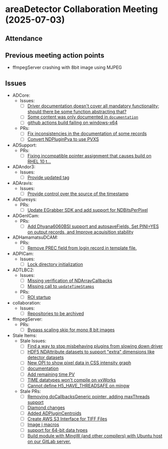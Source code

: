 # areaDetector Collaboration Meeting (2025-07-03)

## Attendance

## Previous meeting action points

- ffmpegServer crashing with 8bit image using MJPEG

## Issues

- ADCore:
    - Issues:
        - [ ] [Driver documentation doesn't cover all mandatory functionality; should there be some function abstracting that?](https://github.com/areaDetector/ADCore/issues/538)
        - [ ] [Some content was only documented in `documentation`](https://github.com/areaDetector/ADCore/issues/537)
        - [ ] [github actions build failing on windows-x64](https://github.com/areaDetector/ADCore/issues/536)
    - PRs:
        - [ ] [Fix inconsistencies in the documentation of some records](https://github.com/areaDetector/ADCore/pull/535)
        - [ ] [Convert NDPluginPva to use PVXS](https://github.com/areaDetector/ADCore/pull/532)
- ADSupport:
    - PRs:
        - [ ] [Fixing incompatible pointer assignment that causes build on RHEL 10 t…](https://github.com/areaDetector/ADSupport/pull/46)
- ADAndor3:
    - Issues:
        - [ ] [Provide updated tag](https://github.com/areaDetector/ADAndor3/issues/18)
- ADAravis:
    - Issues:
        - [ ] [Provide control over the source of the timestamp](https://github.com/areaDetector/ADAravis/issues/35)
- ADEuresys:
    - PRs:
        - [ ] [Update EGrabber SDK and add support for NDBitsPerPixel](https://github.com/areaDetector/ADEuresys/pull/3)
- ADGenICam:
    - PRs:
        - [ ] [Add Dhyana6060BSI support and autosaveFields, Set PINI=YES on output records, and Improve acquisition stability](https://github.com/areaDetector/ADGenICam/pull/48)
- ADHamamatsuDCAM:
    - PRs:
        - [ ] [Remove PREC field from login record in template file.](https://github.com/areaDetector/ADHamamatsuDCAM/pull/5)
- ADPICam:
    - Issues:
        - [ ] [Lock directory initialization](https://github.com/areaDetector/ADPICam/issues/27)
- ADTLBC2:
    - Issues:
        - [ ] [Missing verification of NDArrayCallbacks](https://github.com/areaDetector/ADTLBC2/issues/3)
        - [ ] [Missing call to `updateTimeStamps`](https://github.com/areaDetector/ADTLBC2/issues/2)
    - PRs:
        - [ ] [ROI startup](https://github.com/areaDetector/ADTLBC2/pull/1)
- collaboration:
    - Issues:
        - [ ] [Repositories to be archived](https://github.com/areaDetector/collaboration/issues/2)
- ffmpegServer:
    - PRs:
        - [ ] [Bypass scaling skip for mono 8 bit images](https://github.com/areaDetector/ffmpegServer/pull/41)
- Stale Items:
    - Stale Issues:
        - [ ] [Find a way to stop misbehaving plugins from slowing down driver](https://github.com/areaDetector/ADCore/issues/98)
        - [ ] [HDF5 NDAttribute datasets to support "extra" dimensions like detector datasets](https://github.com/areaDetector/ADCore/issues/96)
        - [ ] [New OPI to show pixel data in CSS intensity graph](https://github.com/areaDetector/ADCore/issues/180)
        - [ ] [documentation](https://github.com/areaDetector/ADMythen/issues/2)
        - [ ] [Add remaining time PV](https://github.com/areaDetector/ADPilatus/issues/7)
        - [ ] [TIME datatypes won't compile on vxWorks](https://github.com/areaDetector/ADSupport/issues/5)
        - [ ] [Cannot define H5_HAVE_THREADSAFE on mingw](https://github.com/areaDetector/ADSupport/issues/6)
    - Stale PRs:
        - [ ] [Removing doCallbacksGeneric pointer, adding maxThreads support ](https://github.com/areaDetector/ADPluginBar/pull/30)
        - [ ] [Diamond changes](https://github.com/areaDetector/ADMythen/pull/4)
        - [ ] [Added ADPluginCentroids](https://github.com/areaDetector/areaDetector/pull/69)
        - [ ] [Create AWS S3 Interface for TIFF Files](https://github.com/areaDetector/ADCore/pull/458)
        - [ ] [Image j macros](https://github.com/areaDetector/ADViewers/pull/21)
        - [ ] [support for 64-bit data types](https://github.com/areaDetector/ADCSimDetector/pull/4)
        - [ ] [Build module with MingW (and other compilers) with Ubuntu host on our GitLab server.](https://github.com/areaDetector/ADSupport/pull/39)
